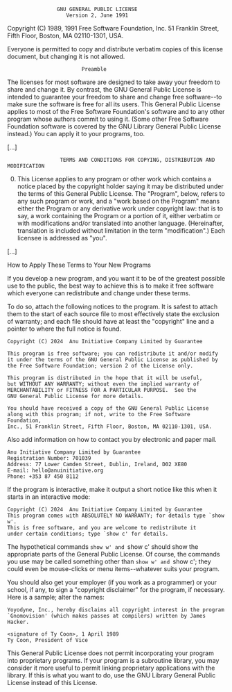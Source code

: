                     GNU GENERAL PUBLIC LICENSE
                       Version 2, June 1991

 Copyright (C) 1989, 1991 Free Software Foundation, Inc.
 51 Franklin Street, Fifth Floor, Boston, MA 02110-1301, USA.

 Everyone is permitted to copy and distribute verbatim copies
 of this license document, but changing it is not allowed.

                            Preamble

 The licenses for most software are designed to take away your
 freedom to share and change it. By contrast, the GNU General
 Public License is intended to guarantee your freedom to share
 and change free software--to make sure the software is free
 for all its users. This General Public License applies to most
 of the Free Software Foundation's software and to any other
 program whose authors commit to using it. (Some other Free
 Software Foundation software is covered by the GNU Library
 General Public License instead.) You can apply it to your
 programs, too.

[...]

                     TERMS AND CONDITIONS FOR COPYING, DISTRIBUTION AND MODIFICATION

 0. This License applies to any program or other work which contains
 a notice placed by the copyright holder saying it may be distributed
 under the terms of this General Public License. The "Program", below,
 refers to any such program or work, and a "work based on the Program"
 means either the Program or any derivative work under copyright law:
 that is to say, a work containing the Program or a portion of it,
 either verbatim or with modifications and/or translated into another
 language. (Hereinafter, translation is included without limitation in
 the term "modification".) Each licensee is addressed as "you".

[...]

How to Apply These Terms to Your New Programs

If you develop a new program, and you want it to be of the greatest
possible use to the public, the best way to achieve this is to make it
free software which everyone can redistribute and change under these terms.

To do so, attach the following notices to the program. It is safest to
attach them to the start of each source file to most effectively state
the exclusion of warranty; and each file should have at least the
"copyright" line and a pointer to where the full notice is found.

    Copyright (C) 2024  Anu Initiative Company Limited by Guarantee

    This program is free software; you can redistribute it and/or modify
    it under the terms of the GNU General Public License as published by
    the Free Software Foundation; version 2 of the License only.

    This program is distributed in the hope that it will be useful,
    but WITHOUT ANY WARRANTY; without even the implied warranty of
    MERCHANTABILITY or FITNESS FOR A PARTICULAR PURPOSE.  See the
    GNU General Public License for more details.

    You should have received a copy of the GNU General Public License
    along with this program; if not, write to the Free Software Foundation,
    Inc., 51 Franklin Street, Fifth Floor, Boston, MA 02110-1301, USA.

Also add information on how to contact you by electronic and paper mail.

    Anu Initiative Company Limited by Guarantee
    Registration Number: 701039
    Address: 77 Lower Camden Street, Dublin, Ireland, D02 XE80
    E-mail: hello@anuinitiative.org
    Phone: +353 87 450 8112

If the program is interactive, make it output a short notice like this when it
starts in an interactive mode:

    Copyright (C) 2024  Anu Initiative Company Limited by Guarantee
    This program comes with ABSOLUTELY NO WARRANTY; for details type `show w'.
    This is free software, and you are welcome to redistribute it
    under certain conditions; type `show c' for details.

The hypothetical commands `show w' and `show c' should show the appropriate
parts of the General Public License. Of course, the commands you use may
be called something other than `show w' and `show c'; they could even be
mouse-clicks or menu items--whatever suits your program.

You should also get your employer (if you work as a programmer) or your school,
if any, to sign a "copyright disclaimer" for the program, if necessary. Here is
a sample; alter the names:

    Yoyodyne, Inc., hereby disclaims all copyright interest in the program
    `Gnomovision' (which makes passes at compilers) written by James Hacker.

    <signature of Ty Coon>, 1 April 1989
    Ty Coon, President of Vice

This General Public License does not permit incorporating your program into
proprietary programs. If your program is a subroutine library, you may
consider it more useful to permit linking proprietary applications with the
library. If this is what you want to do, use the GNU Library General Public
License instead of this License.
